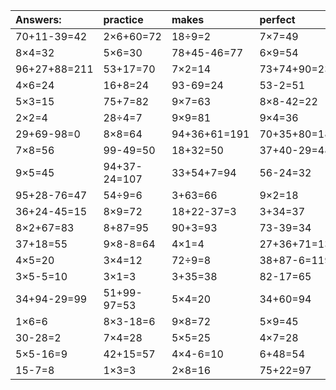| Answers: | practice | makes | perfect | ! |
| :--- | :--- | :--- | :--- | :--- |
| 70+11-39=42 | 2×6+60=72 | 18÷9=2 | 7×7=49 | 8×2+42=58 | 
| 8×4=32 | 5×6=30 | 78+45-46=77 | 6×9=54 | 75-42=33 | 
| 96+27+88=211 | 53+17=70 | 7×2=14 | 73+74+90=237 | 6×3=18 | 
| 4×6=24 | 16+8=24 | 93-69=24 | 53-2=51 | 94-27=67 | 
| 5×3=15 | 75+7=82 | 9×7=63 | 8×8-42=22 | 9×1=9 | 
| 2×2=4 | 28÷4=7 | 9×9=81 | 9×4=36 | 6×6-26=10 | 
| 29+69-98=0 | 8×8=64 | 94+36+61=191 | 70+35+80=185 | 32+46+33=111 | 
| 7×8=56 | 99-49=50 | 18+32=50 | 37+40-29=48 | 91-33=58 | 
| 9×5=45 | 94+37-24=107 | 33+54+7=94 | 56-24=32 | 37-21=16 | 
| 95+28-76=47 | 54÷9=6 | 3+63=66 | 9×2=18 | 8×4+73=105 | 
| 36+24-45=15 | 8×9=72 | 18+22-37=3 | 3+34=37 | 5×6-17=13 | 
| 8×2+67=83 | 8+87=95 | 90+3=93 | 73-39=34 | 8×5=40 | 
| 37+18=55 | 9×8-8=64 | 4×1=4 | 27+36+71=134 | 3×8+36=60 | 
| 4×5=20 | 3×4=12 | 72÷9=8 | 38+87-6=119 | 70-68=2 | 
| 3×5-5=10 | 3×1=3 | 3+35=38 | 82-17=65 | 42+57+68=167 | 
| 34+94-29=99 | 51+99-97=53 | 5×4=20 | 34+60=94 | 8×6=48 | 
| 1×6=6 | 8×3-18=6 | 9×8=72 | 5×9=45 | 7×3=21 | 
| 30-28=2 | 7×4=28 | 5×5=25 | 4×7=28 | 90+61+41=192 | 
| 5×5-16=9 | 42+15=57 | 4×4-6=10 | 6+48=54 | 35÷5=7 | 
| 15-7=8 | 1×3=3 | 2×8=16 | 75+22=97 | 5×2=10 | 
